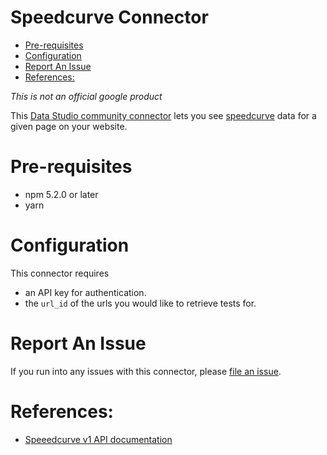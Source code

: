 # Speedcurve Connector <!-- omit in toc -->
- [Pre-requisites](#pre-requisites)
- [Configuration](#configuration)
- [Report An Issue](#report-an-issue)
- [References:](#references)

*This is not an official google product*

This [Data Studio community connector](https://datastudio.google.com/) lets you see [speedcurve](https://www.speedcurve.com) data for a given page on your website.

# Pre-requisites
* npm 5.2.0 or later
* yarn

# Configuration
This connector requires
* an API key for authentication.
* the `url_id` of the urls you would like to retrieve tests for.

# Report An Issue
If you run into any issues with this connector, please [file an issue](https://github.com/bijenkorf-james-wakefield/speedcurve-tests-connector/issues/new).

# References:
* [Speeedcurve v1 API documentation](https://api.speedcurve.com/#api-key-amp-authentication)
